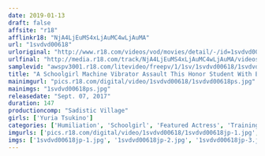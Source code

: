 ```yaml
---
date: 2019-01-13
draft: false
affsite: "r18"
afflinkr18: "NjA4LjEuMS4xLjAuMC4wLjAuMA"
url: "1svdvd00618"
urloriginal: "http://www.r18.com/videos/vod/movies/detail/-/id=1svdvd00618"
urlfinal: "http://media.r18.com/track/NjA4LjEuMS4xLjAuMC4wLjAuMA/videos/vod/movies/detail/-/id=1svdvd00618"
samplevid: "awspv3001.r18.com/litevideo/freepv/1/1sv/1svdvd00618/1svdvd00618_dmb_w.mp4"
title: "A Schoolgirl Machine Vibrator Assault This Honor Student With Black Hair Is Getting Breaking In Training With A Machine Vibrator, When She Starts Foaming At The Mouth And Grinding Her Hips And Begging For Cock Yuria Tsukino"
mainimgurl: "pics.r18.com/digital/video/1svdvd00618/1svdvd00618ps.jpg"
mainimgs: "1svdvd00618ps.jpg"
releasedate: "Sept. 07, 2017"
duration: 147
productioncomp: "Sadistic Village"
girls: ['Yuria Tsukino']
categories: ['Humiliation', 'Schoolgirl', 'Featured Actress', 'Training', 'Vibrator', 'Big Vibrator', 'Hi-Def']
imgurls: ['pics.r18.com/digital/video/1svdvd00618/1svdvd00618jp-1.jpg', 'pics.r18.com/digital/video/1svdvd00618/1svdvd00618jp-2.jpg', 'pics.r18.com/digital/video/1svdvd00618/1svdvd00618jp-3.jpg', 'pics.r18.com/digital/video/1svdvd00618/1svdvd00618jp-4.jpg', 'pics.r18.com/digital/video/1svdvd00618/1svdvd00618jp-5.jpg', 'pics.r18.com/digital/video/1svdvd00618/1svdvd00618jp-6.jpg', 'pics.r18.com/digital/video/1svdvd00618/1svdvd00618jp-7.jpg', 'pics.r18.com/digital/video/1svdvd00618/1svdvd00618jp-8.jpg', 'pics.r18.com/digital/video/1svdvd00618/1svdvd00618jp-9.jpg', 'pics.r18.com/digital/video/1svdvd00618/1svdvd00618jp-10.jpg', 'pics.r18.com/digital/video/1svdvd00618/1svdvd00618jp-11.jpg', 'pics.r18.com/digital/video/1svdvd00618/1svdvd00618jp-12.jpg', 'pics.r18.com/digital/video/1svdvd00618/1svdvd00618jp-13.jpg', 'pics.r18.com/digital/video/1svdvd00618/1svdvd00618jp-14.jpg', 'pics.r18.com/digital/video/1svdvd00618/1svdvd00618jp-15.jpg', 'pics.r18.com/digital/video/1svdvd00618/1svdvd00618jp-16.jpg', 'pics.r18.com/digital/video/1svdvd00618/1svdvd00618jp-17.jpg', 'pics.r18.com/digital/video/1svdvd00618/1svdvd00618jp-18.jpg', 'pics.r18.com/digital/video/1svdvd00618/1svdvd00618jp-19.jpg', 'pics.r18.com/digital/video/1svdvd00618/1svdvd00618jp-20.jpg']
imgs: ['1svdvd00618jp-1.jpg', '1svdvd00618jp-2.jpg', '1svdvd00618jp-3.jpg', '1svdvd00618jp-4.jpg', '1svdvd00618jp-5.jpg', '1svdvd00618jp-6.jpg', '1svdvd00618jp-7.jpg', '1svdvd00618jp-8.jpg', '1svdvd00618jp-9.jpg', '1svdvd00618jp-10.jpg', '1svdvd00618jp-11.jpg', '1svdvd00618jp-12.jpg', '1svdvd00618jp-13.jpg', '1svdvd00618jp-14.jpg', '1svdvd00618jp-15.jpg', '1svdvd00618jp-16.jpg', '1svdvd00618jp-17.jpg', '1svdvd00618jp-18.jpg', '1svdvd00618jp-19.jpg', '1svdvd00618jp-20.jpg']
---
```

